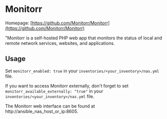 
# Monitorr

Homepage: [https://github.com/Monitorr/Monitorr](https://github.com/Monitorr/Monitorr)

"Monitorr is a self-hosted PHP web app that monitors the status of local and remote network services, websites, and applications.

## Usage

Set `monitorr_enabled: true` in your `inventories/<your_inventory>/nas.yml` file.

If you want to access Monitorr externally, don't forget to set `monitorr_available_externally: "true"` in your `inventories/<your_inventory>/nas.yml` file.

The Monitorr web interface can be found at http://ansible_nas_host_or_ip:8605.
